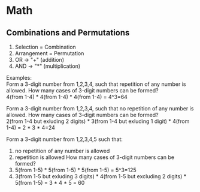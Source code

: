 # Math
## Combinations and Permutations
1. Selection = Combination
2. Arrangement = Permutation
3. OR -> "+" (addition)
4. AND -> "*" (multiplication)

Examples:<br>
Form a 3-digit number from 1,2,3,4, such that repetition of any number is allowed. How many cases of 3-digit numbers can be formed?<br>
4(from 1-4) * 4(from 1-4) * 4(from 1-4) = 4^3=64

Form a 3-digit number from 1,2,3,4, such that no repetition of any number is allowed. How many cases of 3-digit numbers can be formed?<br>
2(from 1-4 but exluding 2 digits) * 3(from 1-4 but exluding 1 digit) * 4(from 1-4) = 2 * 3 * 4=24

Form a 3-digit number from 1,2,3,4,5 such that:
  1) no repetition of any number is allowed
  2) repetition is allowed
How many cases of 3-digit numbers can be formed?<br>
1) 5(from 1-5) * 5(from 1-5) * 5(from 1-5) = 5^3=125
2) 3(from 1-5 but exluding 3 digits) * 4(from 1-5 but excluding 2 digits) * 5(from 1-5) = 3 * 4 * 5 = 60
